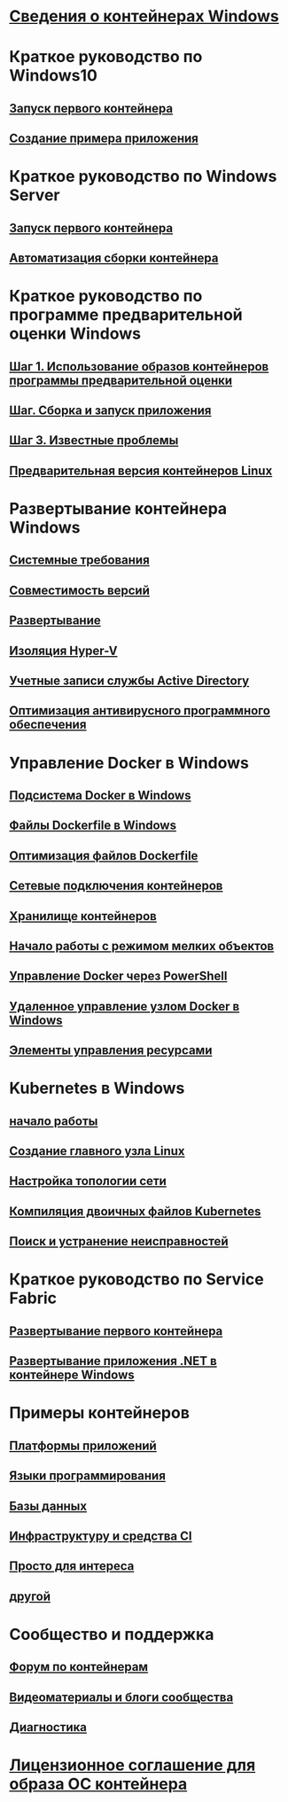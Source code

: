 # [Сведения о контейнерах Windows](about/index.md)

# Краткое руководство по Windows10
## [Запуск первого контейнера](quick-start/quick-start-windows-10.md)
## [Создание примера приложения](quick-start/building-sample-app.md)

# Краткое руководство по Windows Server
## [Запуск первого контейнера](quick-start/quick-start-windows-server.md)
## [Автоматизация сборки контейнера](quick-start/quick-start-images.md)

# Краткое руководство по программе предварительной оценки Windows
## [Шаг 1. Использование образов контейнеров программы предварительной оценки](quick-start/Using-Insider-Container-Images.md)
## [Шаг. Сборка и запуск приложения](quick-start/Nano-RS3-.NET-Core-and-PS.md)
## [Шаг 3. Известные проблемы](quick-start/Insider-Known-Issues.md)
## [Предварительная версия контейнеров Linux](deploy-containers/linux-containers.md)

# Развертывание контейнера Windows
## [Системные требования](deploy-containers/system-requirements.md)
## [Совместимость версий](deploy-containers/version-compatibility.md)
## [Развертывание](deploy-containers/deploy-containers-on-server.md)
## [Изоляция Hyper-V](manage-containers/hyperv-container.md)
## [Учетные записи службы Active Directory](manage-containers/manage-serviceaccounts.md)
## [Оптимизация антивирусного программного обеспечения](https://msdn.microsoft.com/en-us/windows/hardware/drivers/ifs/anti-virus-optimization-for-windows-containers)

# Управление Docker в Windows
## [Подсистема Docker в Windows](manage-docker/configure-docker-daemon.md)
## [Файлы Dockerfile в Windows](manage-docker/manage-windows-dockerfile.md)
## [Оптимизация файлов Dockerfile](manage-docker/optimize-windows-dockerfile.md)
## [Сетевые подключения контейнеров](manage-containers/container-networking.md)
## [Хранилище контейнеров](manage-containers/container-storage.md)
## [Начало работы с режимом мелких объектов](manage-containers/swarm-mode.md)
## [Управление Docker через PowerShell](https://github.com/Microsoft/Docker-PowerShell)
## [Удаленное управление узлом Docker в Windows](management/manage_remotehost.md)
## [Элементы управления ресурсами](manage-containers/resource-controls.md)

# Kubernetes в Windows 
## [начало работы](kubernetes/getting-started-kubernetes-windows.md)
## [Создание главного узла Linux](kubernetes/creating-a-linux-master.md)
## [Настройка топологии сети](kubernetes/configuring-host-gateway-mode.md)
## [Компиляция двоичных файлов Kubernetes](kubernetes/compiling-kubernetes-binaries.md)
## [Поиск и устранение неисправностей](kubernetes/common-problems.md)

# Краткое руководство по Service Fabric
## [Развертывание первого контейнера](/azure/service-fabric/service-fabric-quickstart-containers)
## [Развертывание приложения .NET в контейнере Windows](/azure/service-fabric/service-fabric-host-app-in-a-container) 

# Примеры контейнеров
## [Платформы приложений](samples.md#Application-Frameworks)
## [Языки программирования](samples.md#Programing-Languages)
## [Базы данных](samples.md#Databases)
## [Инфраструктуру и средства CI](samples.md#Infrastructure-and-CI-Tools)
## [Просто для интереса](samples.md#Just-for-Fun)
## [другой](samples.md#Other)


# Сообщество и поддержка
## [Форум по контейнерам](https://social.msdn.microsoft.com/Forums/en-US/home?forum=windowscontainers)
## [Видеоматериалы и блоги сообщества](communitylinks.md)
## [Диагностика](troubleshooting.md)


# [Лицензионное соглашение для образа ОС контейнера](Images_EULA.md)
